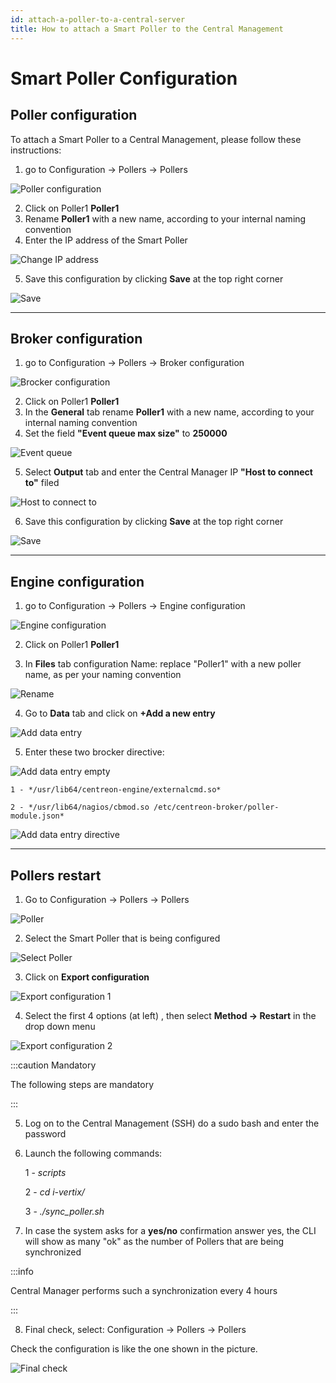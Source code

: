 ```yaml
---
id: attach-a-poller-to-a-central-server
title: How to attach a Smart Poller to the Central Management
---
```


# Smart Poller Configuration

## Poller configuration

To attach a Smart Poller to a Central Management, please follow these instructions:

1. go to Configuration -> Pollers -> Pollers

![Poller configuration](../../assets/configuring-smart-poller/poller-attach-1.png)

2. Click on Poller1 **Poller1**
3. Rename **Poller1** with a new name, according to your internal naming convention
4. Enter the IP address of the Smart Poller

![Change IP address](../../assets/configuring-smart-poller/poller-attach-2.png)

5. Save this configuration by clicking **Save** at the top right corner

![Save](../../assets/configuring-smart-poller/save.png)

---

## Broker configuration

1. go to Configuration -> Pollers -> Broker configuration

![Brocker configuration](../../assets/configuring-smart-poller/poller-attach-3.png)

2. Click on Poller1 **Poller1**
3. In the **General** tab rename **Poller1** with a new name, according to your internal naming convention
4. Set the field **"Event queue max size"** to **250000**

![Event queue](../../assets/configuring-smart-poller/poller-attach-4.png)

5. Select **Output** tab and enter the Central Manager IP **"Host to connect to"** filed

![Host to connect to](../../assets/configuring-smart-poller/poller-attach-5.png)

6. Save this configuration by clicking **Save** at the top right corner

![Save](../../assets/configuring-smart-poller/save.png)

---

## Engine configuration

1. go to Configuration -> Pollers -> Engine configuration

![Engine configuration](../../assets/configuring-smart-poller/poller-attach-6.png)

2. Click on Poller1 **Poller1**

3. In **Files** tab configuration Name: replace "Poller1" with a new poller name, as
per your naming convention

![Rename](../../assets/configuring-smart-poller/poller-attach-7.png)

4. Go to **Data** tab and click on **+Add a new entry**

![Add data entry](../../assets/configuring-smart-poller/poller-attach-8.png)

5. Enter these two brocker directive:

![Add data entry empty](../../assets/configuring-smart-poller/poller-attach-9.png)

    1 - */usr/lib64/centreon-engine/externalcmd.so*

    2 - */usr/lib64/nagios/cbmod.so /etc/centreon-broker/poller-module.json*

![Add data entry directive](../../assets/configuring-smart-poller/poller-attach-10.png)

---

## Pollers restart

1. Go to Configuration -> Pollers -> Pollers

![Poller](../../assets/configuring-smart-poller/poller-attach-1.png)

2. Select the Smart Poller that is being configured

![Select Poller](../../assets/configuring-smart-poller/poller-attach-11.png)

3. Click on **Export configuration**

![Export configuration 1](../../assets/configuring-smart-poller/poller-attach-12.png)

4. Select the first 4 options (at left) , then select **Method -> Restart** in the drop down menu

![Export configuration 2](../../assets/configuring-smart-poller/poller-attach-13.png)

:::caution Mandatory

The following steps are mandatory

:::

5. Log on to the Central Management (SSH) do a sudo bash and enter the password
6. Launch the following commands:

    1 - *scripts*

    2 - *cd i-vertix/*

    3 - *./sync_poller.sh*
7. In case the system asks for a **yes/no** confirmation answer yes, the CLI will show as many "ok" as the number of Pollers that are being synchronized

:::info

Central Manager performs such a synchronization every 4 hours

:::


8. Final check, select: Configuration -> Pollers -> Pollers


Check the configuration is like the one shown
in the picture.

![Final check](../../assets/configuring-smart-poller/poller-attach-14.png)